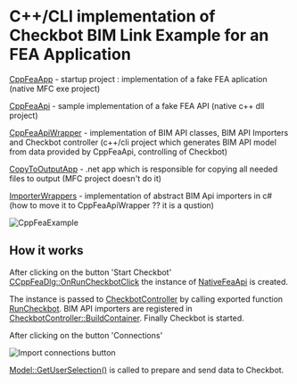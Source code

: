 # C++/CLI implementation of Checkbot BIM Link Example for an FEA Application

[CppFeaApp](./CppFeaApp/) - startup project : implementation of a fake FEA aplication (native MFC exe project)

[CppFeaApi](./CppFeaApi/) - sample implementation of a fake FEA API (native c++ dll project)

[CppFeaApiWrapper](./CppFeaApiWrapper/) - implementation of BIM API classes,  BIM API Importers and Checkbot controller (c++/cli project which generates BIM API model from data provided by CppFeaApi, controlling of Checkbot)

[CopyToOutputApp](./CopyToOutputApp/) - .net app which is responsible for copying all needed files to output (MFC project doesn't do it)

[ImporterWrappers](./ImporterWrappers/) - implementation of abstract BIM Api importers in c# (how to move it to CppFeaApiWrapper ?? it is a qustion)


![CppFeaExample](https://github.com/idea-statica/ideastatica-public/blob/main/docs/Images/cpp-fea-example.png?raw=true)

## How it works

After clicking on the button 'Start Checkbot' [CCppFeaDlg::OnRunCheckbotClick](https://github.com/idea-statica/ideastatica-public/blob/1c1f9daf523099e0582672eeafb3fdfb21de2c8c/examples/bimapi/CheckbotBimLink/CppFeaExample/CppFeaApp/CppFeaAppDlg.cpp#L199) the instance of [NativeFeaApi](https://github.com/idea-statica/ideastatica-public/blob/1c1f9daf523099e0582672eeafb3fdfb21de2c8c/examples/bimapi/CheckbotBimLink/CppFeaExample/CppFeaApi/NativeFeaApi.h#L10) is created.

The instance is passed to [CheckbotController](examples/bimapi/CheckbotBimLink/CppFeaExample/CppFeaApiWrapper/CheckbotController.h) by calling exported function [RunCheckbot](https://github.com/idea-statica/ideastatica-public/blob/1c1f9daf523099e0582672eeafb3fdfb21de2c8c/examples/bimapi/CheckbotBimLink/CppFeaExample/CppFeaApiWrapper/CheckBotControlFunctions.h#L13).
BIM API importers are registered in [CheckbotController::BuildContainer](https://github.com/idea-statica/ideastatica-public/blob/1c1f9daf523099e0582672eeafb3fdfb21de2c8c/examples/bimapi/CheckbotBimLink/CppFeaExample/CppFeaApiWrapper/CheckbotController.cpp#L173). Finally Checkbot is started.

After clicking on the button 'Connections'

![Import connections button](https://github.com/idea-statica/ideastatica-public/blob/main/docs/Images/Checkbot-Import-Connections.png?raw=true)


[Model::GetUserSelection()](https://github.com/idea-statica/ideastatica-public/blob/b82b74f7b83f6e8f4649295ac3244131fd07a9c9/examples/bimapi/CheckbotBimLink/CppFeaExample/CppFeaApiWrapper/Model.cpp#L45) is called to prepare and send data to Checkbot.
